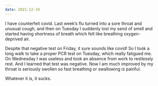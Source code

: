 ```yaml
---
date: 2021-12-19
---
```


I have counterfeit covid. Last week’s flu turned into a sore throat and unusual cough, and then on Tuesday I suddenly lost my send of smell and started having shortness of breath which felt like breathing oxygen-deprived air.

Despite that negative test on Friday, it sure sounds like covid! So I took a long walk to take a proper PCR test on Tuesday, which really fatigued me. On Wednesday I was useless and took an absence from work to restlessly rest. And I learned that test was negative. Now I am much improved by my throat is seriously swollen so fast breathing or swallowing is painful.

Whatever it is, it sucks.
